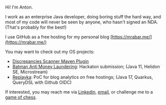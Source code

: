 Hi! I'm Anton. 

I work as an enterprise Java developer, doing boring stuff the hard way, and most of my code will never be seen by anyone, 
who hasn't signed an NDA. (That's probably for the best!)

I use GitHub as a free hosting for my personal blog [https://mrabar.me/](https://mrabar.me/)

You may want to check out my OS projects:
- [Discrepancies Scanner Maven Plugin](https://github.com/abar193/discanner-maven-plugin)
- [Batman Anti Money Laundering](https://github.com/abar193/batman-aml): Hackaton submission; (Java 11, Helidon SE, Microstream)
- [Replayka](https://github.com/abar193/replayka): PoC for blog analytics on free hostings; (Java 17, Quarkus, QueryDSL with Github OIDC)

If interested, you may reach me via [Linkedin](https://www.linkedin.com/in/mrabar/), 
[email](https://mrabar.me/pdf/anton_bardishev_cv.pdf),
or challenge me to a [game of chess](https://www.chess.com/member/verydumbai).
